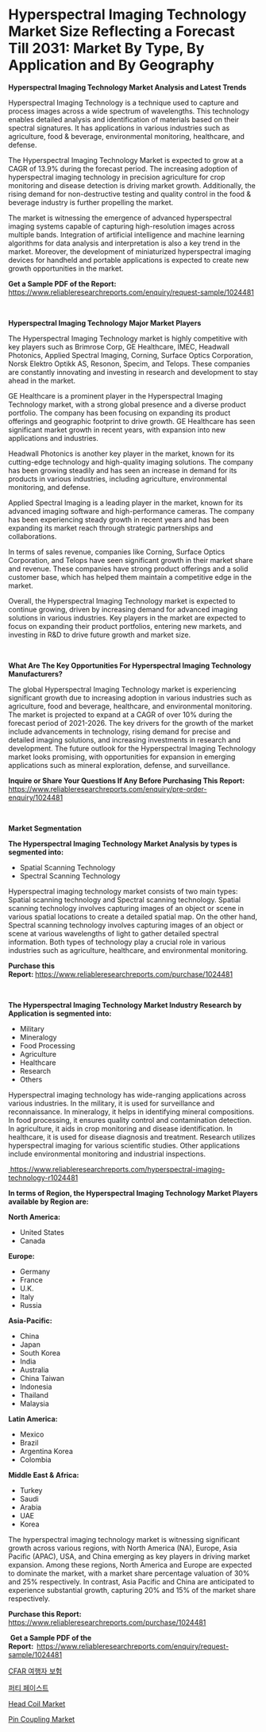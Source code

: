 <p><h1>Hyperspectral Imaging Technology Market Size Reflecting a Forecast Till 2031: Market By Type, By Application and By Geography</h1></p><p><strong>Hyperspectral Imaging Technology Market Analysis and Latest Trends</strong></p>
<p><p>Hyperspectral Imaging Technology is a technique used to capture and process images across a wide spectrum of wavelengths. This technology enables detailed analysis and identification of materials based on their spectral signatures. It has applications in various industries such as agriculture, food & beverage, environmental monitoring, healthcare, and defense.</p><p>The Hyperspectral Imaging Technology Market is expected to grow at a CAGR of 13.9% during the forecast period. The increasing adoption of hyperspectral imaging technology in precision agriculture for crop monitoring and disease detection is driving market growth. Additionally, the rising demand for non-destructive testing and quality control in the food & beverage industry is further propelling the market.</p><p>The market is witnessing the emergence of advanced hyperspectral imaging systems capable of capturing high-resolution images across multiple bands. Integration of artificial intelligence and machine learning algorithms for data analysis and interpretation is also a key trend in the market. Moreover, the development of miniaturized hyperspectral imaging devices for handheld and portable applications is expected to create new growth opportunities in the market.</p></p>
<p><strong>Get a Sample PDF of the Report:&nbsp;</strong> <a href="https://www.reliableresearchreports.com/enquiry/request-sample/1024481">https://www.reliableresearchreports.com/enquiry/request-sample/1024481</a></p>
<p>&nbsp;</p>
<p><strong>Hyperspectral Imaging Technology Major Market Players</strong></p>
<p><p>The Hyperspectral Imaging Technology market is highly competitive with key players such as Brimrose Corp, GE Healthcare, IMEC, Headwall Photonics, Applied Spectral Imaging, Corning, Surface Optics Corporation, Norsk Elektro Optikk AS, Resonon, Specim, and Telops. These companies are constantly innovating and investing in research and development to stay ahead in the market.</p><p>GE Healthcare is a prominent player in the Hyperspectral Imaging Technology market, with a strong global presence and a diverse product portfolio. The company has been focusing on expanding its product offerings and geographic footprint to drive growth. GE Healthcare has seen significant market growth in recent years, with expansion into new applications and industries.</p><p>Headwall Photonics is another key player in the market, known for its cutting-edge technology and high-quality imaging solutions. The company has been growing steadily and has seen an increase in demand for its products in various industries, including agriculture, environmental monitoring, and defense.</p><p>Applied Spectral Imaging is a leading player in the market, known for its advanced imaging software and high-performance cameras. The company has been experiencing steady growth in recent years and has been expanding its market reach through strategic partnerships and collaborations.</p><p>In terms of sales revenue, companies like Corning, Surface Optics Corporation, and Telops have seen significant growth in their market share and revenue. These companies have strong product offerings and a solid customer base, which has helped them maintain a competitive edge in the market.</p><p>Overall, the Hyperspectral Imaging Technology market is expected to continue growing, driven by increasing demand for advanced imaging solutions in various industries. Key players in the market are expected to focus on expanding their product portfolios, entering new markets, and investing in R&D to drive future growth and market size.</p></p>
<p>&nbsp;</p>
<p><strong>What Are The Key Opportunities For Hyperspectral Imaging Technology Manufacturers?</strong></p>
<p><p>The global Hyperspectral Imaging Technology market is experiencing significant growth due to increasing adoption in various industries such as agriculture, food and beverage, healthcare, and environmental monitoring. The market is projected to expand at a CAGR of over 10% during the forecast period of 2021-2026. The key drivers for the growth of the market include advancements in technology, rising demand for precise and detailed imaging solutions, and increasing investments in research and development. The future outlook for the Hyperspectral Imaging Technology market looks promising, with opportunities for expansion in emerging applications such as mineral exploration, defense, and surveillance.</p></p>
<p><strong>Inquire or Share Your Questions If Any Before Purchasing This Report:</strong> <a href="https://www.reliableresearchreports.com/enquiry/pre-order-enquiry/1024481">https://www.reliableresearchreports.com/enquiry/pre-order-enquiry/1024481</a></p>
<p>&nbsp;</p>
<p><strong>Market Segmentation</strong></p>
<p><strong>The Hyperspectral Imaging Technology Market Analysis by types is segmented into:</strong></p>
<p><ul><li>Spatial Scanning Technology</li><li>Spectral Scanning Technology</li></ul></p>
<p><p>Hyperspectral imaging technology market consists of two main types: Spatial scanning technology and Spectral scanning technology. Spatial scanning technology involves capturing images of an object or scene in various spatial locations to create a detailed spatial map. On the other hand, Spectral scanning technology involves capturing images of an object or scene at various wavelengths of light to gather detailed spectral information. Both types of technology play a crucial role in various industries such as agriculture, healthcare, and environmental monitoring.</p></p>
<p><strong>Purchase this Report:&nbsp;</strong><a href="https://www.reliableresearchreports.com/purchase/1024481">https://www.reliableresearchreports.com/purchase/1024481</a></p>
<p>&nbsp;</p>
<p><strong>The Hyperspectral Imaging Technology Market Industry Research by Application is segmented into:</strong></p>
<p><ul><li>Military</li><li>Mineralogy</li><li>Food Processing</li><li>Agriculture</li><li>Healthcare</li><li>Research</li><li>Others</li></ul></p>
<p><p>Hyperspectral imaging technology has wide-ranging applications across various industries. In the military, it is used for surveillance and reconnaissance. In mineralogy, it helps in identifying mineral compositions. In food processing, it ensures quality control and contamination detection. In agriculture, it aids in crop monitoring and disease identification. In healthcare, it is used for disease diagnosis and treatment. Research utilizes hyperspectral imaging for various scientific studies. Other applications include environmental monitoring and industrial inspections.</p></p>
<p><a href="https://www.reliableresearchreports.com/hyperspectral-imaging-technology-r1024481">&nbsp;https://www.reliableresearchreports.com/hyperspectral-imaging-technology-r1024481</a></p>
<p><strong>In terms of Region, the Hyperspectral Imaging Technology Market Players available by Region are:</strong></p>
<p>
    <p> <strong> North America: </strong>
        <ul>
            <li>United States</li>
            <li>Canada</li>
        </ul>
        </p> 
    <p> <strong> Europe: </strong>
        <ul>
            <li>Germany</li>
            <li>France</li>
            <li>U.K.</li>
            <li>Italy</li>
            <li>Russia</li>
        </ul>
        </p> 
    <p> <strong> Asia-Pacific: </strong>
        <ul>
            <li>China</li>
            <li>Japan</li>
            <li>South Korea</li>
            <li>India</li>
            <li>Australia</li>
            <li>China Taiwan</li>
            <li>Indonesia</li>
            <li>Thailand</li>
            <li>Malaysia</li>
        </ul>
        </p> 
    <p> <strong> Latin America: </strong>
        <ul>
            <li>Mexico</li>
            <li>Brazil</li>
            <li>Argentina Korea</li>
            <li>Colombia</li>
        </ul>
        </p> 
    <p> <strong> Middle East & Africa: </strong>
        <ul>
            <li>Turkey</li>
            <li>Saudi</li>
            <li>Arabia</li>
            <li>UAE</li>
            <li>Korea</li>
        </ul>
    </p>
    </p>
<p><p>The hyperspectral imaging technology market is witnessing significant growth across various regions, with North America (NA), Europe, Asia Pacific (APAC), USA, and China emerging as key players in driving market expansion. Among these regions, North America and Europe are expected to dominate the market, with a market share percentage valuation of 30% and 25% respectively. In contrast, Asia Pacific and China are anticipated to experience substantial growth, capturing 20% and 15% of the market share respectively.</p></p>
<p><strong>Purchase this Report: </strong><a href="https://www.reliableresearchreports.com/purchase/1024481">https://www.reliableresearchreports.com/purchase/1024481</a></p>
<p>&nbsp;<strong>Get a Sample PDF of the Report:&nbsp;&nbsp;</strong><a href="https://www.reliableresearchreports.com/enquiry/request-sample/1024481">https://www.reliableresearchreports.com/enquiry/request-sample/1024481</a></p>
<p><strong></strong></p>
<p><p><a href="https://medium.com/@hulk678678/cfar-%EC%97%AC%ED%96%89-%EB%B3%B4%ED%97%98-%EC%8B%9C%EC%9E%A5-%EC%A7%80%ED%91%9C-%ED%95%B4%EB%8F%85-%EC%8B%9C%EC%9E%A5-%EC%A0%90%EC%9C%A0%EC%9C%A8-%ED%8A%B8%EB%A0%8C%EB%93%9C-%EB%B0%8F-%EC%84%B1%EC%9E%A5-%ED%8C%A8%ED%84%B4-b05046cca906">CFAR 여행자 보험</a></p><p><a href="https://medium.com/@albinbrakus2023/putty-paste-%EC%8B%9C%EC%9E%A5%EC%9D%80-%EC%8B%9C%EC%9E%A5-%EC%A0%90%EC%9C%A0%EC%9C%A8-%ED%81%AC%EA%B8%B0-%EB%B0%8F-2031%EB%85%84%EA%B9%8C%EC%A7%80-%EC%98%88%EC%83%81%EB%90%9C-%EC%98%88%EC%B8%A1%EC%97%90-%EC%B4%88%EC%A0%90%EC%9D%84-%EB%A7%9E%EC%B6%A5%EB%8B%88%EB%8B%A4-623a9c011c46">퍼티 페이스트</a></p><p><a href="https://www.linkedin.com/pulse/head-coil-market-research-report-its-history-forecast-2024-2031-w06zc">Head Coil Market</a></p><p><a href="https://www.linkedin.com/pulse/pin-couplingnbspmarket-focuses-market-share-size-projected-s1rvc">Pin Coupling Market</a></p></p>